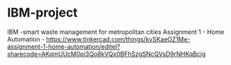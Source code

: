 # IBM-project
IBM -smart waste management for metropolitan cities
Assignment 1 - Home Automation - https://www.tinkercad.com/things/kvSKaeOZ1Me-assignment-1-home-automation/editel?sharecode=AKqmUUcM0pi3Qo8kVQx0BFhSzgSNcQVsD9rNHKqBcjg
